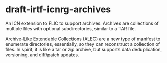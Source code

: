 # draft-irtf-icnrg-archives

An ICN extension to FLIC to support archives.  Archives are collections of multiple files with optional subdirectories, similar to a TAR file.

Archive-Like Extendable Collections (ALEC) are a new type of manifest to enumerate directories, essentially, so they can reconstruct
a collection of files.  In spirit, it is like a tar or zip archive, but supports data deduplication, versioning, and diff/patch
updates.

